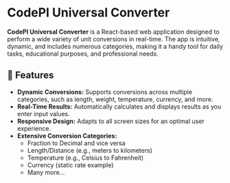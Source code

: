 # CodePI Universal Converter

**CodePI Universal Converter** is a React-based web application designed to perform a wide variety of unit conversions in real-time. The app is intuitive, dynamic, and includes numerous categories, making it a handy tool for daily tasks, educational purposes, and professional needs.

## 🚀 Features

- **Dynamic Conversions:** Supports conversions across multiple categories, such as length, weight, temperature, currency, and more.
- **Real-Time Results:** Automatically calculates and displays results as you enter input values.
- **Responsive Design:** Adapts to all screen sizes for an optimal user experience.
- **Extensive Conversion Categories:**
  - Fraction to Decimal and vice versa
  - Length/Distance (e.g., meters to kilometers)
  - Temperature (e.g., Celsius to Fahrenheit)
  - Currency (static rate example)
  - Many more...

